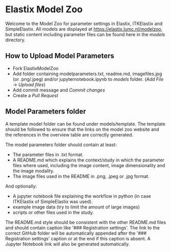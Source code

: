 # Elastix Model Zoo
Welcome to the Model Zoo for parameter settings in Elastix, ITKElastix and SimpleElastix.
All models are displayed at https://elastix.lumc.nl/modelzoo, but static content including parameter files can be found here in the _models_ directory.

How to Upload Model Parameters
----------

- Fork ElastixModelZoo
- Add folder containing modelparameters.txt, readme.md, imagefiles.jpg (or .png/.jpeg) and/or jupyternotebook.ipynb to _models_ folder. (_Add File_ -> _Upload files_)
- Add commit message and _Commit changes_
- Create a _Pull Request_

Model Parameters folder
----------

A template model folder can be found under models/template.
The template should be followed to ensure that the links on the model zoo website and the references in the overview table are correctly generated.

The model parameters folder should contain at least:
- The parameter files in .txt format.
- A README.md which explains the context/study in which the parameter files where used, including the image content, image dimensionality and the image modality.
- The image files used in the README in .png, .jpeg or .jpg format.

And optionally:
- A jupyter notebook file explaining the workflow in python (in case ITKElastix of SimpleElastix was used).
- example image data (try to limit the amount of large images)
- scripts or other files used in the study.

The README.md style should be consistent with the other README.md files and should contain caption like '###  Registration settings'.
The link to the correct GitHub folder will be automatically appended after the '###  Registration settings' caption or at the end if this caption is absent.
A Jupyter Notebook link will also be generated automatically.
